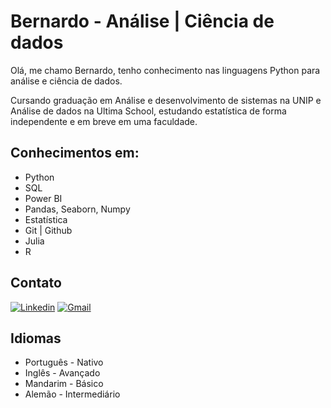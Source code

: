 # Bernardo - Análise | Ciência de dados

Olá, me chamo Bernardo, tenho conhecimento nas linguagens Python para análise e ciência de dados.

Cursando graduação em Análise e desenvolvimento de sistemas na UNIP e Análise de dados na Ultima School, estudando estatística de forma independente e em breve em uma faculdade.

## Conhecimentos em:
- Python
- SQL
- Power BI
- Pandas, Seaborn, Numpy
- Estatística
- Git | Github
- Julia 
- R


## Contato

<!-- Your badges -->
[![Linkedin](https://img.shields.io/badge/-Linkedin-blue?style=for-the-badge&logo=Linkedin&logoColor=white)](https://www.linkedin.com/in/bernardo--rocha/)
[![Gmail](https://img.shields.io/badge/Gmail-D14836?style=for-the-badge&logo=gmail&logoColor=white)](mailto:mrochabernardo@gmail.com)

## Idiomas

- Português - Nativo
- Inglês - Avançado
- Mandarim - Básico
- Alemão - Intermediário


<!--
### Hi there I'm Bernardo, data analysis student. 👋

<div align="center">
  <img height="180em" src="https://github-readme-stats.vercel.app/api?username=bernaRocha&show_icons=true&theme=radical&include_all_commits=true&count_private=true"/>
 <!-- <img height="180em" src="https://github-readme-stats.vercel.app/api/top-langs/?username=bernaRocha&layout=compact&langs_count=7&theme=radical"/>
</div>](url) 
</div>
 🌱 I’m currently learning Python, SQL, Julia and statistics.
  
 ⚡ My hobbies: sci-fi books reading and listening to music.  
  
<!--
**bernaRocha/bernaRocha** is a ✨ _special_ ✨ repository because its `README.md` (this file) appears on your GitHub profile.

Here are some ideas to get you started:

- 🔭 I’m currently working on ...
- 🌱 I’m currently learning ...
- 👯 I’m looking to collaborate on ...
- 🤔 I’m looking for help with ...
- 💬 Ask me about ...
- 📫 How to reach me: ...
- 😄 Pronouns: ...
- ⚡ Fun fact: ...
-->
